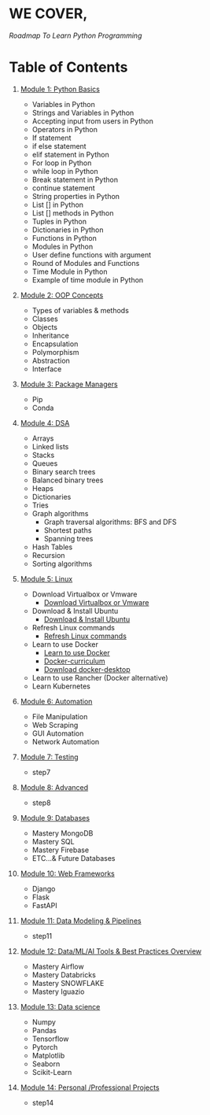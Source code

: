 # WE COVER,

*Roadmap To Learn Python Programming*

# Table of Contents

1. [Module 1: Python Basics]()

	 - Variables in Python
	 - Strings and Variables in Python
	 - Accepting input from users in Python
	 - Operators in Python
	 - If statement
	 - if else statement
	 - elif statement in Python
	 - For loop in Python
	 - while loop in Python
	 - Break statement in Python
	 - continue statement
	 - String properties in Python
	 - List [] in Python
	 - List [] methods in Python
	 - Tuples in Python
	 - Dictionaries in Python
	 - Functions in Python
	 - Modules in Python
	 - User define functions with argument
	 - Round of Modules and Functions
	 - Time Module in Python
	 - Example of time module in Python

2. [Module 2: OOP Concepts]()

	 - Types of variables & methods
	 - Classes
	 - Objects
	 - Inheritance
	 - Encapsulation
	 - Polymorphism
	 - Abstraction
	 - Interface

3. [Module 3: Package Managers]()

	 - Pip
	 - Conda

4. [Module 4: DSA]()

	 - Arrays
	 - Linked lists
	 - Stacks
	 - Queues
	 - Binary search trees
	 - Balanced binary trees
	 - Heaps
	 - Dictionaries
	 - Tries
	 - Graph algorithms
	 	- Graph traversal algorithms: BFS and DFS
	 	- Shortest paths
	 	- Spanning trees
	 - Hash Tables
	 - Recursion
	 - Sorting algorithms


5. [Module 5: Linux]()

	 - Download Virtualbox or Vmware
	 	- [Download Virtualbox or Vmware](https://www.virtualbox.org/wiki/Downloads)
	 - Download & Install Ubuntu
	 	- [Download & Install Ubuntu](https://cdimage.ubuntu.com/ubuntu-mate/releases/18.04/release/)
	 - Refresh Linux commands
	 	- [Refresh Linux commands](https://www.linuxtrainingacademy.com/linux-commands-cheat-sheet/)
	 - Learn to use Docker
	 	- [Learn to use Docker](https://docs.docker.com/compose/gettingstarted/)
	 	- [Docker-curriculum](https://docker-curriculum.com/)
	 	- [Download docker-desktop](https://www.docker.com/products/docker-desktop/)
	 - Learn to use Rancher (Docker alternative)
	 - Learn Kubernetes


6. [Module 6: Automation]()

	 - File Manipulation
	 - Web Scraping
	 - GUI Automation
	 - Network Automation

7. [Module 7: Testing]()

	 - step7

8. [Module 8: Advanced]()

	 - step8


9. [Module 9: Databases]()

	 - Mastery MongoDB
	 - Mastery SQL
	 - Mastery Firebase
	 - ETC...& Future Databases


10. [Module 10: Web Frameworks]()

	 - Django
	 - Flask
	 - FastAPI

11. [Module 11: Data Modeling & Pipelines]()

	 - step11


12. [Module 12: Data/ML/AI Tools & Best Practices Overview]()

	 - Mastery Airflow
	 - Mastery Databricks 
	 - Mastery SNOWFLAKE
	 - Mastery Iguazio


13. [Module 13: Data science]()

	 - Numpy
	 - Pandas
	 - Tensorflow
	 - Pytorch
	 - Matplotlib
	 - Seaborn
	 - Scikit-Learn

14. [Module 14: Personal /Professional Projects]()
	
	- step14